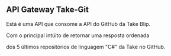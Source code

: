 <h2>API Gateway Take-Git</h2>
<p>Está é uma API que consome a API do GitHub da Take Blip.</p>
<p>Com o principal intúito de retornar uma resposta ordenada</p>
<p>dos 5 últimos repositórios de linguagem "C#" da Take no GitHub.</p>
